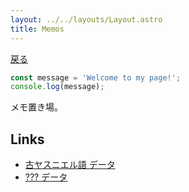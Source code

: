 ```yaml
---
layout: ../../layouts/Layout.astro
title: Memos
---
```


[戻る](../)

```typescript
const message = 'Welcome to my page!';
console.log(message);
```


メモ置き場。

## Links

- [古ヤスニエル語 データ](memo/old-jas)
- [??? データ](memo/sxl)


